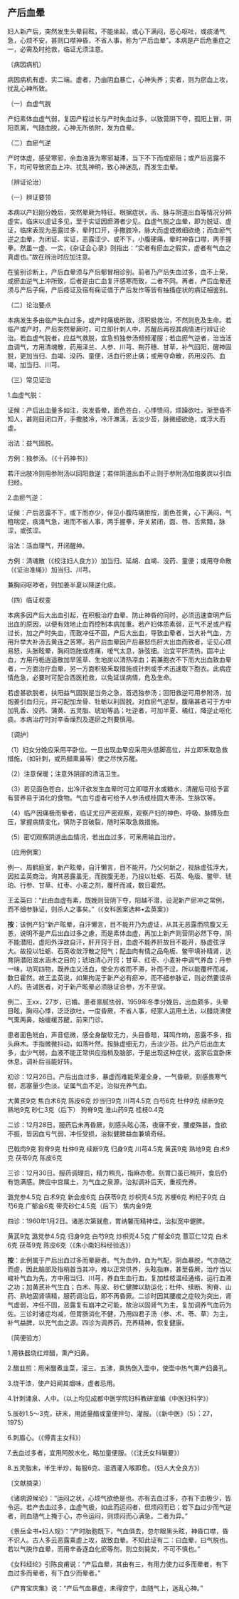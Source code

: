 ## 产后血晕

妇人新产后，突然发生头晕目眩，不能坐起，或心下满闷，恶心呕吐，或痰涌气急，心烦不安，甚则口噤神昏，不省人事，称为“产后血晕”。本病是产后危重症之一，必需及时抢救，临证尤须注意。

〔病因病机〕

病因病机有虚、实二端。虚者，乃由阴血暴亡，心神失养；实者，则为瘀血上攻，扰乱心神所致。

（一）血虚气脱

产妇素体血虚气弱，复因产程过长与产时失血过多，以致营阴下夺，孤阳上冒，阴阳乖离，气随血脱，心神无所依附，发为血晕。

（二）血瘀气逆

产时体虚，感受寒邪，余血浊液为寒邪凝滞，当下不下而成瘀阻；或产后恶露不下，均可导致瘀血上冲、扰乱神明，致心神迷乱，而发生血晕。

〔辨证论治〕

（一）辨证要领

本病以产妇刚分娩后，突然晕厥为特征。根据症状，舌、脉与阴道出血等情况分辨虚实。临床以虚证多见，至于实证因瘀滞者少见。血虚气脱之血晕，即为脱证、虚证，临床表现为恶露过多，晕时口开，手撒肢冷，脉大而虚或微细欲绝；而血瘀气逆之血晕，为闭证、实证，恶露涩少、或不下，小腹硬痛，晕时神昏口噤，两手握拳。然虽一虚、一实，《杂证会心录》则指出：“实者有瘀血之假实，虚者有气血之真虚也。”故在辨治时应加注意。

在鉴别诊断上，产后血晕须与产后郁冒相诊别。前者乃产后失血过多，血不上荣，或瘀血逆气上冲所致，后者是由亡血复汗感寒而致，二者不同。再者，产后血晕还须与产后子痫，产后痉证及宿有痫证值于产后发作等皆有抽搐症状的病证相鉴别。

（二）论治要点

本病发生多由临产失血过多，或产时痛极所致，须积极救治，不然则危及生命。若临产或产时，产后突然晕厥时，可立即针刺人中，苏醒后再视其病情进行辨证论治。若血虚气脱者，应益气救脱，宜急煎独参汤频频灌服；若血瘀气逆者，治当活血调气，方用清魂散，药用泽兰、人参、川芎、荆芥穗、甘草，补气回阳，醒神固脱，更加当归、血竭、没药、童便，活血行瘀止痛；或用夺命散，药用没药、血竭，加当归、川芎。

（三）常见证治

1.血虚气脱：

证候：产后出血量多如注，突发昏晕，面色苍白，心悸愦闷，烦躁欲吐，渐至昏不知人，甚则目闭口开，手撒肢冷，冷汗淋漓，舌淡少苔，脉微细欲绝，或浮大而虚。

治法：益气固脱。

方例：独参汤。（《十药神书》）

若汗出肢冷则用参附汤以回阳救逆；若伴阴道出血不止则于参附汤加炮姜炭以引血归经。

2.血瘀气逆：

证候：产后恶露不下，或下而亦少，伴见小腹阵痛拒按，面色苍黄，心下满闷，气粗喘促，痰涌气急，进而不省人事，两手握拳，牙关紧闭，面、唇、舌紫黯，脉涩，或弦涩。

治法：活血理气，开闭醒神。

方例：清魂散（《校注妇人良方》）加当归、延胡、血竭、没药、童便；或用夺命散（《证治准绳》）加当归、川芎。

兼胸闷呕哕者，则加姜半夏以降逆化痰。

（四）临证权变

本病多因产后大出血引起，在积极治疗血晕、防止神昏的同时，必须迅速查明产后出血的原因，以便有效地止血而控制本病加重。若产妇体质素弱，正气不足或产程过长，加之产时失血，而致冲任不固，产后大出血，导致血晕者，当大补气血，方用升举大补汤去黄连之苦寒。若产后血晕因产后暴怒伤肝大出血而致者，证见心烦易怒，头胀眩晕，胸闷饱胀或疼痛，嗳气太息，脉弦细。治宜平肝清热，固冲止血，方用丹栀逍遥散加旱莲草、生地炭以清热凉血；若兼胞衣不下而大出血致血晕者，一方面治疗血晕，另一方面积极釆取措施或针刺或手术迅速取下胞衣。此病症情危急，必要时可配合西医抢救，以免延误病情，危及生命。

若虚甚欲脱者，扶阳益气固脱是当务之急，首选独参汤；回阳救逆可用参附汤，加炮姜引血归元，并可配加龙骨、牡蛎以利固脱。对血瘀气逆型，腹痛甚者可于方中加乳香、没药、蒲黄、五灵脂、琥珀等品；吐逆者，可加半夏、橘红，降逆止呕化痰。本病治疗时对辛香燥烈及逐瘀之剂要慎用。

〔调护〕

（1）妇女分娩应采用平卧位。一旦出现血晕应采用头低脚高位，并立即釆取急救措施，（如针刺，或热醋熏鼻等）使之尽快苏醒。

（2）注意保暖；注意外阴部的清洁卫生。

（3）若见面色苍白，出冷汗欲发生血晕时可立即喂开水或糖水，清醒后可给予富有营养易于消化的食物。气血亏虚者可给予人参汤或桂圆大枣汤、生脉饮等。

（4）临产因痛极而晕者，临证尤应严密观察，观察产妇的神色、呼吸、脉搏及血压，掌握病情变化，慎防子宫破裂，随时采取急救措施。

（5）密切观察阴道出血情况，若出血过多，可釆用输血治疗。

〔应用例案〕

例一、周鹤庭室，新产眩晕，自汗懒言，目不能开。乃父何新之，视脉虚弦浮大，因拉孟英商治。询其恶露虽无，而脘腹无恙，乃投以牡蛎、石英、龟版、鳖甲、琥珀、行参、甘草、红枣、小麦之剂，覆杯而减，数日霍然。

王孟英曰：“此由血虚有素，既娩则营阴下夺，阳越不潜，设泥新产瘀冲之常例，而不细参脉证，则杀人之事矣。”（《女科医案选粹•孟英案》）

**按**：该例产妇“新产眩晕，自汗懒言，目不能开乃为虚证，从其无恶露而院腹又无恙，说明不是产后出血过多之慮，而是素体血虚，再加上新产则营阴必然下夺，阴不能潜阳，虚阳外浮故自汗，肝开窍于目，血虚不能养肝故目不能开，脉虚弦浮大。故投以牡蛎、石英收敛浮散之阳气；配血肉有情之品龟板、鳖甲填补精肾，达育阴潜阳滋水涵木之目的；琥珀清心开窍；甘草、红枣、小麦补中调气养血；丹参一味，功同四物，既养血又活血，使全方收而不滞，补而不涩，所以能覆杯而减，数日霍然。故王孟英说，如果拘泥于新产必有瘀冲，而不细参脉证，则必然要误杀人的。告诫医者，对于新产眩晕必须脉证合参，方不至误。

例二、王xx，27岁，已婚。患者禀腻怯弱，1959年冬季分娩后，出血颇多，头晕目眩，胸闷心悸，泛泛欲吐，一度昏厥，不省人事，经家人运用土法，以醋烧沸使气熏两鼻，始缓缓苏醒，前来门诊。

患者面色㿠白，声音低微，感全身酸软无力，头目昏暗，耳鸣作响，恶露不多，指头麻木。手指微微抖动，如落叶然。按脉虚细无力，舌淡少苔。此乃产后出血太多，血少气弱，血液不能正常供应指梢及脑部，于是出现这种症状，返家后宜卧床休息，调补后当能好转。

初诊：12月26日。产后出血过多，暴虚而难能荣灌全身，一气昏厥。刻感畏寒气弱，恶塞量少色淡。证属气血不足。治拟充养气血。

大黄芪9克  焦白术6克  陈皮6克  炒当归9克  川芎4.5克  白芍6克  杜仲9克  续断9克  熟地9克  砂仁3克（后下）  狗脊9克  淮山药9克  桂枝0.4克

二诊：12月28日。服药后未再昏厥，刻感头眩心荡，夜寐不安，腰痠殊甚，食欲不振，皆因血亏气弱，冲任受损，治拟健脾益血兼填奇经。

巴戟肉9克  狗脊9克  杜仲9克  续断9克  归身9克  川芎4.5克 黄芪9克  熟地9克  白术9克  茯苓9克  陈皮6克

三诊：12月30日。服药调理后，精力稍充，指麻亦愈。刻胃口虽已稍开，食后仍有饱满感。脾应中宫属土，为气血之泉源，治拟调补后天，重视充养。

潞党参4.5克  白术9克  新会皮6克  白茯苓9克  炒枳壳4.5克  苏梗6克  枸杞子9克  白芍6克  广郁金6克  带壳砂仁4.5克（后下）  焦内金9克

四诊：1960年1月2日。诸恙次第就愈，胃纳馨而精神佳，治拟宽中健脾。

黄芪9克  潞党参4.5克  归身9克  白芍9克  炒枳壳4.5克  广郁金6克  薏苡仁12克  白术6克  茯苓9克  陈皮6克（《朱小南妇科经验选》）

**按**：此例属于产后出血过多而晕厥者。气为血帅，血为气配，阴血暴脱，气亦随之而虚，因此脑部及指梢首当其冲，难以正常供养，头眩指麻，甚至昏厥，治疗当以峻补气血为先，方中用当归、川芎，养血生血行血，复加桂枝温经通络，运行血液之功；加黄芪补气生血；白术、陈皮、砂仁健脾以助运化；杜仲、续断、狗脊、山药、熟地固肾填精，服药调治后，即不再昏厥。二诊时因其腰痠之症较为突出，肾气虚弱，冲任不固，恶露复有崩冲之可能，故治以固肾气为主，复加调养气血药为佐。三诊时诸症均减，但胃肠消化不健，乃用四君子汤（参、术、苓、草）为主，补气益脾，以充气血之源。四诊为调养药，充养精神，恢复健康。

〔简便验方〕

1.用铁器烧红焠醋，熏产妇鼻。

2.醋韭煎：用米醋煮韭菜，滚三、五沸，乘热倒入壶中，使壶中热气熏产妇鼻孔。

3.烧干漆，使产妇闻其烟味，虚者忌用。

4.针刺涌泉、人中。（以上均见成都中医学院妇科教研室编《中医妇科学》）

5.辰砂1.5〜3克，研末，用适量醋或童便拌匀、灌服。（《新中医》（5）：27，1975）

6.刺眉心。（《傅青主女科》）

7.去血过多者，宜用阿胶水化，略加童便服。（《沈氏女科辑要》）

8.五灵脂末，半生半炒，每服6克、温酒灌入喉即愈。（妇人大全良方》）

〔文献摘录〕

《诸病源候论》：“运闷之状，心烦气欲绝是也。亦有去血过多，亦有下血极少，皆令运。若产去血过多，血虚气极，如此而运闷者，但烦闷而已；若下血过少而气逆者，则血随气上掩于心，亦令运闷，则烦闷而心满急。二者为异。”

《景岳全书•妇人规》：“产时胎胞既下，气血俱去，忽尔眼黑头眩，神昏口噤，昏不识人。古人多云恶露乘虚上攻，故致血晕。不知此证有二：曰血晕，曰气脱也。若以气脱作血晕，而用辛香逐血化瘀等剂，则立刻毙矣，不可不慎也。”

《女科经纶》引陈良甫说：“产后血晕，其由有三，有用力使力过多而晕者，有下血过多而晕者，有下血少而晕者。”

《产育宝庆集》说：“产后气血暴虚，未得安宁，血随气上，迷乱心神。”